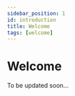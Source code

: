 ```yaml
---
sidebar_position: 1
id: introduction
title: Welcome
tags: [welcome]
---
```


# Welcome

To be updated soon...
